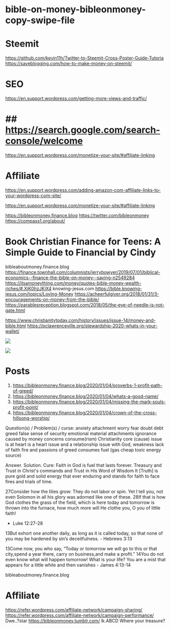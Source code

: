 # bible-on-money-bibleonmoney-copy-swipe-file

# Steemit
https://github.com/kevin11h/Twitter-to-Steemit-Cross-Poster-Guide-Tutoria
https://saveblogging.com/how-to-make-money-on-steemit/

# SEO
https://en.support.wordpress.com/getting-more-views-and-traffic/
# ## https://search.google.com/search-console/welcome
https://en.support.wordpress.com/monetize-your-site/#affiliate-linking

# Affiliate
https://en.support.wordpress.com/adding-amazon-com-affiliate-links-to-your-wordpress-com-site/

https://en.support.wordpress.com/monetize-your-site/#affiliate-linking

https://bibleonmoney.finance.blog
https://twitter.com/bibleonmoney
https://compass1.org/about/
# Book Christian Finance for Teens: A Simple Guide to Financial by Cindy
bibleaboutmoney.finance.blog
https://finance.townhall.com/columnists/jerrybowyer/2019/07/01/biblical-economics--finance-the-bible-on-money--saving-n2549284
https://itsamoneything.com/money/quotes-bible-money-wealth-riches/#.XjK0hzJKjX4
knowing-jesus.com
https://bible.knowing-jesus.com/topics/Loving-Money
https://acheerfulgiver.org/2018/01/31/3-encouragements-on-money-from-the-bible/
https://parablesreception.blogspot.com/2018/05/the-eye-of-needle-is-not-gate.html

https://www.christianitytoday.com/history/issues/issue-14/money-and-bible.html
https://pclawrenceville.org/stewardship-2020-whats-in-your-wallet/

![](https://images.knowing-jesus.com/w/400/54-1+TIMOTHY/1+Timothy+6-10+The+Love+Of+Money+Is+A+Root+Of+Evil+beige.jpg)

![](https://pclawrenceville.org/wp-content/uploads/2019/11/bigstock-Holy-Bible-on-money-background-122732501-768x512.jpg)

# Posts
1. https://bibleonmoney.finance.blog/2020/01/04/proverbs-1-profit-path-of-greed/
2. https://bibleonmoney.finance.blog/2020/01/04/whats-a-good-name/
3. https://bibleonmoney.finance.blog/2020/01/04/missing-the-mark-souls-profit-point/
4. https://bibleonmoney.finance.blog/2020/01/04/crown-of-the-cross-hillsong-worship/

Question(s) / Problem(s) / curse: anxiety attachment worry fear doubt debt greed false sense of security emotional material attachments ignorance caused by money concerns consume(rism) Christianity core (cause) issue is at heart is a heart issue and a relationship issue with God, weakness lack of faith fire and passions of greed consumes fuel (gas cheap toxic energy source)

Answer.  Solution.  Cure: Faith in God is fuel that lasts forever.  Treasury and Trust in Christ's commands and Trust in His Word of Wisdom  It [Truth] is pure gold and solid energy that ever enduring and stands for faith to face fires and trials of time.

27Consider how the lilies grow: They do not labor or spin. Yet I tell you, not even Solomon in all his glory was adorned like one of these. 28If that is how God clothes the grass of the field, which is here today and tomorrow is thrown into the furnace, how much more will He clothe you, O you of little faith!
- Luke 12:27-28



13But exhort one another daily, as long as it is called today, so that none of you may be hardened by sin’s deceitfulness. - Hebrews 3:13


13Come now, you who say, “Today or tomorrow we will go to this or that city,spend a year there, carry on business,and make a profit.” 14You do not even know what will happen tomorrow! What is your life? You are a mist that appears for a little while and then vanishes - James 4:13-14


bibleaboutmoney.finance.blog

# Affiliate
https://refer.wordpress.com/affiliate-network/campaign-sharing/
https://refer.wordpress.com/affiliate-network/campaign-performance/
Dwe..?star
https://bibleonmoney.tumblr.com/
lk.ABCD
Where your treasure?

